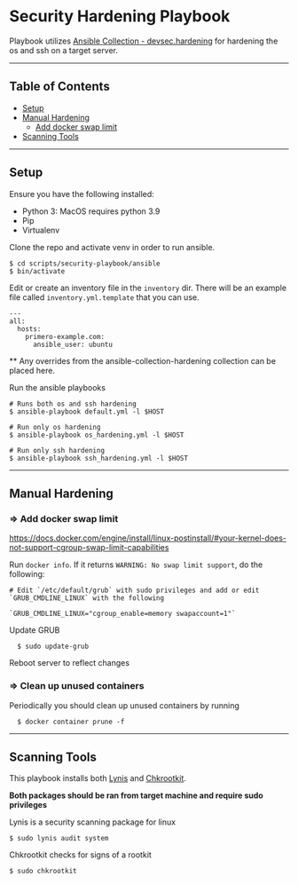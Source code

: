 Security Hardening Playbook
============

Playbook utilizes [Ansible Collection - devsec.hardening](https://github.com/dev-sec/ansible-collection-hardening) for hardening the os and ssh on a target server.

---
## Table of Contents

- [Setup](#setup)
- [Manual Hardening](#manual-hardening)
  - [Add docker swap limit](#add-docker-swap-limit)
- [Scanning Tools](#scanning-tools)

---
## Setup

Ensure you have the following installed:
  - Python 3: MacOS requires python 3.9
  - Pip
  - Virtualenv

Clone the repo and activate venv in order to run ansible.

    $ cd scripts/security-playbook/ansible
    $ bin/activate

Edit or create an inventory file in the `inventory` dir. There will be an example file called `inventory.yml.template` that you can use.

    ---
    all:
      hosts:
        primero-example.com:
          ansible_user: ubuntu

  ** Any overrides from the ansible-collection-hardening collection can be placed here.

Run the ansible playbooks

    # Runs both os and ssh hardening
    $ ansible-playbook default.yml -l $HOST

    # Run only os hardening
    $ ansible-playbook os_hardening.yml -l $HOST

    # Run only ssh hardening
    $ ansible-playbook ssh_hardening.yml -l $HOST

---
## Manual Hardening


### => Add docker swap limit 
https://docs.docker.com/engine/install/linux-postinstall/#your-kernel-does-not-support-cgroup-swap-limit-capabilities

Run `docker info`. If it returns `WARNING: No swap limit support`, do the following:

    # Edit `/etc/default/grub` with sudo privileges and add or edit `GRUB_CMDLINE_LINUX` with the following

    `GRUB_CMDLINE_LINUX="cgroup_enable=memory swapaccount=1"`

Update GRUB

      $ sudo update-grub

Reboot server to reflect changes

### => Clean up unused containers

Periodically you should clean up unused containers by running 

      $ docker container prune -f

---
## Scanning Tools

This playbook installs both [Lynis](https://cisofy.com/lynis/) and [Chkrootkit](http://www.chkrootkit.org/).

**Both packages should be ran from target machine and require sudo privileges**

Lynis is a security scanning package for linux
    
    $ sudo lynis audit system

Chkrootkit checks for signs of a rootkit
    
    $ sudo chkrootkit







